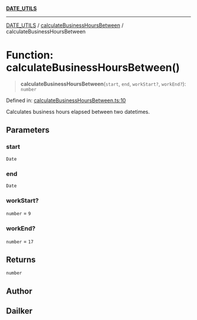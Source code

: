[**DATE_UTILS**](../../README.md)

***

[DATE_UTILS](../../README.md) / [calculateBusinessHoursBetween](../README.md) / calculateBusinessHoursBetween

# Function: calculateBusinessHoursBetween()

> **calculateBusinessHoursBetween**(`start`, `end`, `workStart?`, `workEnd?`): `number`

Defined in: [calculateBusinessHoursBetween.ts:10](https://github.com/dailker/everyutil/blob/bf8adc96ac84c1d33f18a4705d529c444472a677/src/date/calculateBusinessHoursBetween.ts#L10)

Calculates business hours elapsed between two datetimes.

## Parameters

### start

`Date`

### end

`Date`

### workStart?

`number` = `9`

### workEnd?

`number` = `17`

## Returns

`number`

## Author

## Dailker
